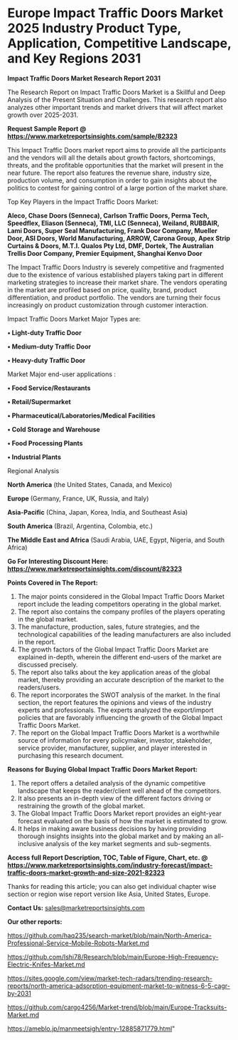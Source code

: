 # Europe Impact Traffic Doors Market 2025 Industry Product Type, Application, Competitive Landscape, and Key Regions 2031

<strong>Impact Traffic Doors Market Research Report 2031</strong>

The Research Report on Impact Traffic Doors Market is a Skillful and Deep Analysis of the Present Situation and Challenges. This research report also analyzes other important trends and market drivers that will affect market growth over 2025-2031.

<strong>Request Sample Report @ <a href=https://www.marketreportsinsights.com/sample/82323>https://www.marketreportsinsights.com/sample/82323</a></strong>

This Impact Traffic Doors market report aims to provide all the participants and the vendors will all the details about growth factors, shortcomings, threats, and the profitable opportunities that the market will present in the near future. The report also features the revenue share, industry size, production volume, and consumption in order to gain insights about the politics to contest for gaining control of a large portion of the market share.

Top Key Players in the Impact Traffic Doors Market:

<strong>Aleco, Chase Doors (Senneca), Carlson Traffic Doors, Perma Tech, Speedflex, Eliason (Senneca), TMI, LLC (Senneca), Weiland, RUBBAIR, Lami Doors, Super Seal Manufacturing, Frank Door Company, Mueller Door, ASI Doors, World Manufacturing, ARROW, Carona Group, Apex Strip Curtains & Doors, M.T.I. Qualos Pty Ltd, DMF, Dortek, The Australian Trellis Door Company, Premier Equipment, Shanghai Kenvo Door</strong>

The Impact Traffic Doors Industry is severely competitive and fragmented due to the existence of various established players taking part in different marketing strategies to increase their market share. The vendors operating in the market are profiled based on price, quality, brand, product differentiation, and product portfolio. The vendors are turning their focus increasingly on product customization through customer interaction.

Impact Traffic Doors Market Major Types are:

<strong>• Light-duty Traffic Door

• Medium-duty Traffic Door

• Heavy-duty Traffic Door</strong>

Market Major end-user applications :

<strong>• Food Service/Restaurants

• Retail/Supermarket

• Pharmaceutical/Laboratories/Medical Facilities

• Cold Storage and Warehouse

• Food Processing Plants

• Industrial Plants</strong>

Regional Analysis

</u><strong><b>North America</b></strong> (the United States, Canada, and Mexico)

<strong><b>Europe </b></strong>(Germany, France, UK, Russia, and Italy)

<strong><b>Asia-Pacific</b></strong> (China, Japan, Korea, India, and Southeast Asia)

<strong><b>South America</b></strong> (Brazil, Argentina, Colombia, etc.)

<strong><b>The Middle East and Africa</b></strong> (Saudi Arabia, UAE, Egypt, Nigeria, and South Africa)

<strong>Go For Interesting Discount Here: <a href=https://www.marketreportsinsights.com/discount/82323>https://www.marketreportsinsights.com/discount/82323</a></strong>

<strong>Points Covered in The Report:</strong>
<ol>
  <li>The major points considered in the Global Impact Traffic Doors Market report include the leading competitors operating in the global market.</li>
  <li>The report also contains the company profiles of the players operating in the global market.</li>
  <li>The manufacture, production, sales, future strategies, and the technological capabilities of the leading manufacturers are also included in the report.</li>
  <li>The growth factors of the Global Impact Traffic Doors Market are explained in-depth, wherein the different end-users of the market are discussed precisely.</li>
  <li>The report also talks about the key application areas of the global market, thereby providing an accurate description of the market to the readers/users.</li>
  <li>The report incorporates the SWOT analysis of the market. In the final section, the report features the opinions and views of the industry experts and professionals. The experts analyzed the export/import policies that are favorably influencing the growth of the Global Impact Traffic Doors Market.</li>
  <li>The report on the Global Impact Traffic Doors Market is a worthwhile source of information for every policymaker, investor, stakeholder, service provider, manufacturer, supplier, and player interested in purchasing this research document.</li>
</ol>
<strong>Reasons for Buying Global Impact Traffic Doors Market Report:</strong>

<ol>
  <li>The report offers a detailed analysis of the dynamic competitive landscape that keeps the reader/client well ahead of the competitors.</li>
  <li>It also presents an in-depth view of the different factors driving or restraining the growth of the global market.</li>
  <li>The Global Impact Traffic Doors Market report provides an eight-year forecast evaluated on the basis of how the market is estimated to grow.</li>
  <li>It helps in making aware business decisions by having providing thorough insights insights into the global market and by making an all-inclusive analysis of the key market segments and sub-segments.</li>
</ol>
<strong>Access full Report Description, TOC, Table of Figure, Chart, etc. @ <a href=https://www.marketreportsinsights.com/industry-forecast/impact-traffic-doors-market-growth-and-size-2021-82323>https://www.marketreportsinsights.com/industry-forecast/impact-traffic-doors-market-growth-and-size-2021-82323</a></strong>


Thanks for reading this article; you can also get individual chapter wise section or region wise report version like Asia, United States, Europe.

<strong>Contact Us:</strong>
sales@marketreportsinsights.com

<strong>Our other reports:</strong>

<a href=https://github.com/haq235/search-market/blob/main/North-America-Professional-Service-Mobile-Robots-Market.md>https://github.com/haq235/search-market/blob/main/North-America-Professional-Service-Mobile-Robots-Market.md</a>

<a href=https://github.com/Ishi78/Research/blob/main/Europe-High-Frequency-Electric-Knifes-Market.md>https://github.com/Ishi78/Research/blob/main/Europe-High-Frequency-Electric-Knifes-Market.md</a>

<a href=https://sites.google.com/view/market-tech-radars/trending-research-reports/north-america-adsorption-equipment-market-to-witness-6-5-cagr-by-2031>https://sites.google.com/view/market-tech-radars/trending-research-reports/north-america-adsorption-equipment-market-to-witness-6-5-cagr-by-2031</a>

<a href=https://github.com/cargo4256/Market-trend/blob/main/Europe-Tracksuits-Market.md>https://github.com/cargo4256/Market-trend/blob/main/Europe-Tracksuits-Market.md</a>

<a href=https://ameblo.jp/manmeetsigh/entry-12885871779.html>https://ameblo.jp/manmeetsigh/entry-12885871779.html</a>"
